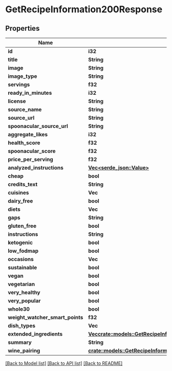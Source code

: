 # GetRecipeInformation200Response

## Properties

Name | Type | Description | Notes
------------ | ------------- | ------------- | -------------
**id** | **i32** |  | 
**title** | **String** |  | 
**image** | **String** |  | 
**image_type** | **String** |  | 
**servings** | **f32** |  | 
**ready_in_minutes** | **i32** |  | 
**license** | **String** |  | 
**source_name** | **String** |  | 
**source_url** | **String** |  | 
**spoonacular_source_url** | **String** |  | 
**aggregate_likes** | **i32** |  | 
**health_score** | **f32** |  | 
**spoonacular_score** | **f32** |  | 
**price_per_serving** | **f32** |  | 
**analyzed_instructions** | [**Vec<serde_json::Value>**](serde_json::Value.md) |  | 
**cheap** | **bool** |  | 
**credits_text** | **String** |  | 
**cuisines** | **Vec<String>** |  | 
**dairy_free** | **bool** |  | 
**diets** | **Vec<String>** |  | 
**gaps** | **String** |  | 
**gluten_free** | **bool** |  | 
**instructions** | **String** |  | 
**ketogenic** | **bool** |  | 
**low_fodmap** | **bool** |  | 
**occasions** | **Vec<String>** |  | 
**sustainable** | **bool** |  | 
**vegan** | **bool** |  | 
**vegetarian** | **bool** |  | 
**very_healthy** | **bool** |  | 
**very_popular** | **bool** |  | 
**whole30** | **bool** |  | 
**weight_watcher_smart_points** | **f32** |  | 
**dish_types** | **Vec<String>** |  | 
**extended_ingredients** | [**Vec<crate::models::GetRecipeInformation200ResponseExtendedIngredientsInner>**](getRecipeInformation_200_response_extendedIngredients_inner.md) |  | 
**summary** | **String** |  | 
**wine_pairing** | [**crate::models::GetRecipeInformation200ResponseWinePairing**](getRecipeInformation_200_response_winePairing.md) |  | 

[[Back to Model list]](../README.md#documentation-for-models) [[Back to API list]](../README.md#documentation-for-api-endpoints) [[Back to README]](../README.md)


